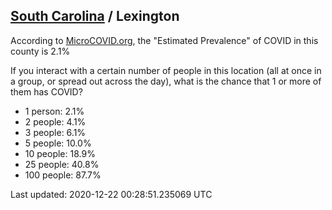 
## [South Carolina](/united-states/south-carolina) / Lexington

According to [MicroCOVID.org](http://microcovid.org),
the "Estimated Prevalence" of COVID in this county is 2.1%

If you interact with a certain number of people in this location
(all at once in a group, or spread out across the day), what is the chance that
1 or more of them has COVID?

- 1 person: 2.1%
- 2 people: 4.1%
- 3 people: 6.1%
- 5 people: 10.0%
- 10 people: 18.9%
- 25 people: 40.8%
- 100 people: 87.7%

Last updated: 2020-12-22 00:28:51.235069 UTC
